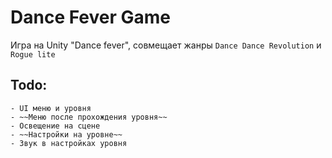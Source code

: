 # Dance Fever Game

Игра на Unity "Dance fever", совмещает жанры `Dance Dance Revolution` и `Rogue lite`

## Todo:
    - UI меню и уровня
    - ~~Меню после прохождения уровня~~
    - Освещение на сцене
    - ~~Настройки на уровне~~
    - Звук в настройках уровня